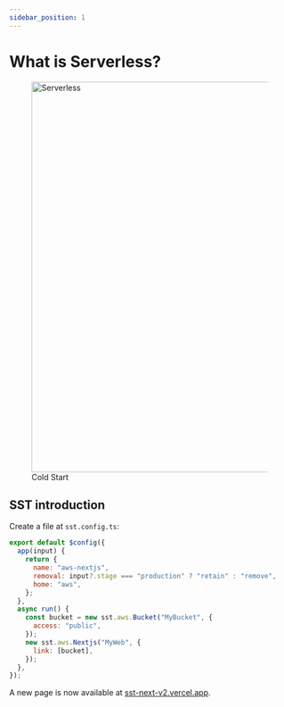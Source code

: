 ```yaml
---
sidebar_position: 1
---
```


# What is Serverless?

<figure>
  <img src="/img/serverless/cold_start.png" alt="Serverless" width="700" height="auto" />
  <figcaption style={{ textAlign: "center" }}>Cold Start</figcaption>
</figure>

## SST introduction

Create a file at `sst.config.ts`:

```jsx title="src/pages/my-react-page.js"
export default $config({
  app(input) {
    return {
      name: "aws-nextjs",
      removal: input?.stage === "production" ? "retain" : "remove",
      home: "aws",
    };
  },
  async run() {
    const bucket = new sst.aws.Bucket("MyBucket", {
      access: "public",
    });
    new sst.aws.Nextjs("MyWeb", {
      link: [bucket],
    });
  },
});
```

A new page is now available at [sst-next-v2.vercel.app](https://sst-next-v2.vercel.app/).
